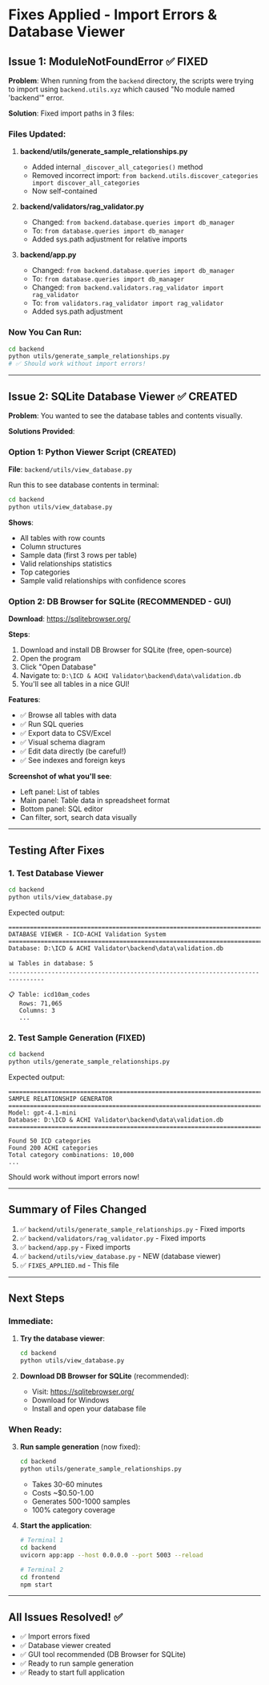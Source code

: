 # Fixes Applied - Import Errors & Database Viewer

## Issue 1: ModuleNotFoundError ✅ FIXED

**Problem**: When running from the `backend` directory, the scripts were trying to import using `backend.utils.xyz` which caused "No module named 'backend'" error.

**Solution**: Fixed import paths in 3 files:

### Files Updated:

1. **backend/utils/generate_sample_relationships.py**
   - Added internal `_discover_all_categories()` method
   - Removed incorrect import: `from backend.utils.discover_categories import discover_all_categories`
   - Now self-contained

2. **backend/validators/rag_validator.py**
   - Changed: `from backend.database.queries import db_manager`
   - To: `from database.queries import db_manager`
   - Added sys.path adjustment for relative imports

3. **backend/app.py**
   - Changed: `from backend.database.queries import db_manager`
   - To: `from database.queries import db_manager`
   - Changed: `from backend.validators.rag_validator import rag_validator`
   - To: `from validators.rag_validator import rag_validator`
   - Added sys.path adjustment

### Now You Can Run:
```bash
cd backend
python utils/generate_sample_relationships.py
# ✅ Should work without import errors!
```

---

## Issue 2: SQLite Database Viewer ✅ CREATED

**Problem**: You wanted to see the database tables and contents visually.

**Solutions Provided**:

### Option 1: Python Viewer Script (CREATED)
**File**: `backend/utils/view_database.py`

Run this to see database contents in terminal:
```bash
cd backend
python utils/view_database.py
```

**Shows**:
- All tables with row counts
- Column structures
- Sample data (first 3 rows per table)
- Valid relationships statistics
- Top categories
- Sample valid relationships with confidence scores

### Option 2: DB Browser for SQLite (RECOMMENDED - GUI)

**Download**: https://sqlitebrowser.org/

**Steps**:
1. Download and install DB Browser for SQLite (free, open-source)
2. Open the program
3. Click "Open Database"
4. Navigate to: `D:\ICD & ACHI Validator\backend\data\validation.db`
5. You'll see all tables in a nice GUI!

**Features**:
- ✅ Browse all tables with data
- ✅ Run SQL queries
- ✅ Export data to CSV/Excel
- ✅ Visual schema diagram
- ✅ Edit data directly (be careful!)
- ✅ See indexes and foreign keys

**Screenshot of what you'll see**:
- Left panel: List of tables
- Main panel: Table data in spreadsheet format
- Bottom panel: SQL editor
- Can filter, sort, search data visually

---

## Testing After Fixes

### 1. Test Database Viewer
```bash
cd backend
python utils/view_database.py
```

Expected output:
```
================================================================================
DATABASE VIEWER - ICD-ACHI Validation System
================================================================================
Database: D:\ICD & ACHI Validator\backend\data\validation.db

📊 Tables in database: 5
--------------------------------------------------------------------------------

📋 Table: icd10am_codes
   Rows: 71,065
   Columns: 3
   ...
```

### 2. Test Sample Generation (FIXED)
```bash
cd backend
python utils/generate_sample_relationships.py
```

Expected output:
```
================================================================================
SAMPLE RELATIONSHIP GENERATOR
================================================================================
Model: gpt-4.1-mini
Database: D:\ICD & ACHI Validator\backend\data\validation.db
================================================================================

Found 50 ICD categories
Found 200 ACHI categories
Total category combinations: 10,000
...
```

Should work without import errors now!

---

## Summary of Files Changed

1. ✅ `backend/utils/generate_sample_relationships.py` - Fixed imports
2. ✅ `backend/validators/rag_validator.py` - Fixed imports
3. ✅ `backend/app.py` - Fixed imports
4. ✅ `backend/utils/view_database.py` - NEW (database viewer)
5. ✅ `FIXES_APPLIED.md` - This file

---

## Next Steps

### Immediate:
1. **Try the database viewer**:
   ```bash
   cd backend
   python utils/view_database.py
   ```

2. **Download DB Browser for SQLite** (recommended):
   - Visit: https://sqlitebrowser.org/
   - Download for Windows
   - Install and open your database file

### When Ready:
3. **Run sample generation** (now fixed):
   ```bash
   cd backend
   python utils/generate_sample_relationships.py
   ```
   - Takes 30-60 minutes
   - Costs ~$0.50-1.00
   - Generates 500-1000 samples
   - 100% category coverage

4. **Start the application**:
   ```bash
   # Terminal 1
   cd backend
   uvicorn app:app --host 0.0.0.0 --port 5003 --reload

   # Terminal 2
   cd frontend
   npm start
   ```

---

## All Issues Resolved! ✅

- ✅ Import errors fixed
- ✅ Database viewer created
- ✅ GUI tool recommended (DB Browser for SQLite)
- ✅ Ready to run sample generation
- ✅ Ready to start full application

